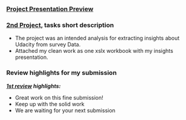 ### [Project Presentation Preview](https://github.com/Mostafa-At-GitHub/Udacity-Marketing-Analytics-Nanodegree_-_MyProjects/blob/main/2nd%20proj%20-%20Udacity%20survey%20insights/2nd%20PROJECT%20Analyze%20Survey%20Data%20-%20Visualed%20Insights%20presentation.pdf)

### [2nd Project](https://github.com/Mostafa-At-GitHub/Udacity-Marketing-Analytics-Nanodegree_-_MyProjects/blob/main/2nd%20proj%20-%20Udacity%20survey%20insights/2nd%20PROJECT%20Analyze%20Survey%20Data%20-%20Visualed%20Insights%20presentation.pdf), tasks short description

- The project was an intended analysis for extracting insights about Udacity from survey Data.
- Attached my clean work as one xslx workbook with my insights presentation.

### Review highlights for my submission

*__[1st review](https://github.com/Mostafa-At-GitHub/Udacity-Marketing-Analytics-Nanodegree_-_MyProjects/blob/main/2nd%20proj%20-%20Udacity%20survey%20insights/Udacity%20Detailed%20Review/1st%20Udacity%20Review%20-%20Meets%20Specifications.pdf) highlights:__*
 
- Great work on this fine submission!
- Keep up with the solid work 
- We are waiting for your next submission
